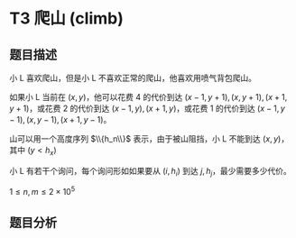 # T3 爬山 (climb)

## 题目描述

小 L 喜欢爬山，但是小 L 不喜欢正常的爬山，他喜欢用喷气背包爬山。

如果小 L 当前在 $(x, y)$，他可以花费 4 的代价到达 $(x - 1, y + 1), (x, y + 1), (x + 1, y + 1)$，或花费 2 的代价到达 $(x - 1, y), (x + 1, y)$，或花费 1 的代价到达 $(x - 1, y - 1), (x, y - 1), (x + 1, y - 1)$。

山可以用一个高度序列 $\\{h_n\\}$ 表示，由于被山阻挡，小 L 不能到达 $(x, y)$，其中 $(y < h_x)$

小 L 有若干个询问，每个询问形如如果要从 $(i, h_i)$ 到达 $j, h_j$，最少需要多少代价。

$1\leq n, m\leq 2\times 10^5$

## 题目分析

